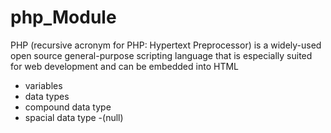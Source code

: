 # php_Module

PHP (recursive acronym for PHP: Hypertext Preprocessor) is a widely-used open source general-purpose scripting language that is especially suited for web development and can be embedded into HTML


- variables
- data types
- compound data type
- spacial data type -(null)
  
